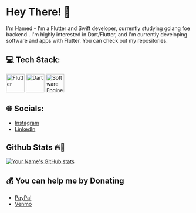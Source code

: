 # Hey There! 👋

I'm Hamed - I'm a Flutter and Swift developer, currently studying golang foe backend . I'm highly interested in Dart/Flutter, and I'm currently developing software and apps with Flutter. You can check out my repositories.

## 💻 Tech Stack:
  <img src="[URL_TO_IMAGE](https://github.com/pitiflutter/pitiflutter/assets/90437140/c4639246-e4a3-4095-b95a-185aae6c4dd3)" alt="Flutter" width="50" height="50">
   <img src="URL_TO_IMAGE" alt="Dart" width="50" height="50">
   <img src="URL_TO_IMAGE" alt="Software Engineering" width="50" height="50">
 
## 🌐 Socials:
- [Instagram](https://www.instagram.com/your_instagram_username)
- [LinkedIn](https://www.linkedin.com/in/your_linkedin_username)

## Github Stats 🔥🚀
[![Your Name's GitHub stats](https://github-readme-stats.vercel.app/api?username=your_github_username&show_icons=true&theme=radical)](https://github.com/your_github_username)

## 💰 You can help me by Donating
- [PayPal](https://www.paypal.com/your_paypal_username)
- [Venmo](https://www.venmo.com/your_venmo_username)
